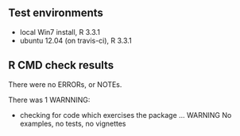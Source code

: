 ## Test environments
* local Win7 install, R 3.3.1
* ubuntu 12.04 (on travis-ci), R 3.3.1

## R CMD check results
There were no ERRORs, or NOTEs.


There was 1 WARNNING:

* checking for code which exercises the package ... WARNING
No examples, no tests, no vignettes